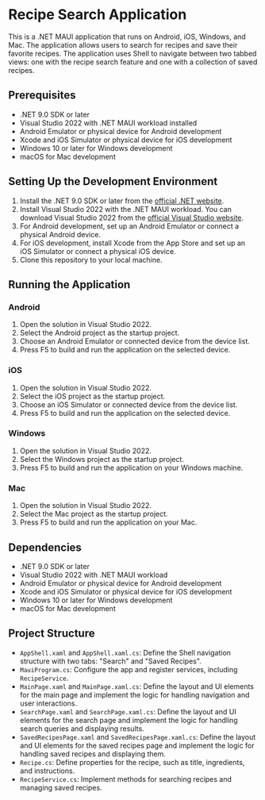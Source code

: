 # Recipe Search Application

This is a .NET MAUI application that runs on Android, iOS, Windows, and Mac. The application allows users to search for recipes and save their favorite recipes. The application uses Shell to navigate between two tabbed views: one with the recipe search feature and one with a collection of saved recipes.

## Prerequisites

- .NET 9.0 SDK or later
- Visual Studio 2022 with .NET MAUI workload installed
- Android Emulator or physical device for Android development
- Xcode and iOS Simulator or physical device for iOS development
- Windows 10 or later for Windows development
- macOS for Mac development

## Setting Up the Development Environment

1. Install the .NET 9.0 SDK or later from the [official .NET website](https://dotnet.microsoft.com/download).
2. Install Visual Studio 2022 with the .NET MAUI workload. You can download Visual Studio 2022 from the [official Visual Studio website](https://visualstudio.microsoft.com/).
3. For Android development, set up an Android Emulator or connect a physical Android device.
4. For iOS development, install Xcode from the App Store and set up an iOS Simulator or connect a physical iOS device.
5. Clone this repository to your local machine.

## Running the Application

### Android

1. Open the solution in Visual Studio 2022.
2. Select the Android project as the startup project.
3. Choose an Android Emulator or connected device from the device list.
4. Press F5 to build and run the application on the selected device.

### iOS

1. Open the solution in Visual Studio 2022.
2. Select the iOS project as the startup project.
3. Choose an iOS Simulator or connected device from the device list.
4. Press F5 to build and run the application on the selected device.

### Windows

1. Open the solution in Visual Studio 2022.
2. Select the Windows project as the startup project.
3. Press F5 to build and run the application on your Windows machine.

### Mac

1. Open the solution in Visual Studio 2022.
2. Select the Mac project as the startup project.
3. Press F5 to build and run the application on your Mac.

## Dependencies

- .NET 9.0 SDK or later
- Visual Studio 2022 with .NET MAUI workload
- Android Emulator or physical device for Android development
- Xcode and iOS Simulator or physical device for iOS development
- Windows 10 or later for Windows development
- macOS for Mac development

## Project Structure

- `AppShell.xaml` and `AppShell.xaml.cs`: Define the Shell navigation structure with two tabs: "Search" and "Saved Recipes".
- `MauiProgram.cs`: Configure the app and register services, including `RecipeService`.
- `MainPage.xaml` and `MainPage.xaml.cs`: Define the layout and UI elements for the main page and implement the logic for handling navigation and user interactions.
- `SearchPage.xaml` and `SearchPage.xaml.cs`: Define the layout and UI elements for the search page and implement the logic for handling search queries and displaying results.
- `SavedRecipesPage.xaml` and `SavedRecipesPage.xaml.cs`: Define the layout and UI elements for the saved recipes page and implement the logic for handling saved recipes and displaying them.
- `Recipe.cs`: Define properties for the recipe, such as title, ingredients, and instructions.
- `RecipeService.cs`: Implement methods for searching recipes and managing saved recipes.
